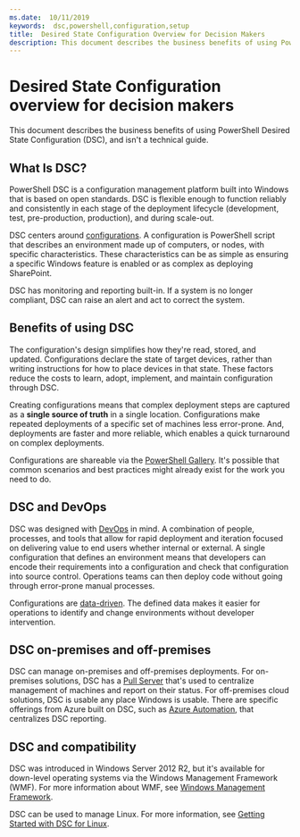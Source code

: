 ```yaml
---
ms.date:  10/11/2019
keywords:  dsc,powershell,configuration,setup
title:  Desired State Configuration Overview for Decision Makers
description: This document describes the business benefits of using PowerShell Desired State Configuration (DSC), and isn't a technical guide.
---
```


# Desired State Configuration overview for decision makers

This document describes the business benefits of using PowerShell Desired State Configuration (DSC),
and isn't a technical guide.

## What Is DSC?

PowerShell DSC is a configuration management platform built into Windows that is based on open
standards. DSC is flexible enough to function reliably and consistently in each stage of the
deployment lifecycle (development, test, pre-production, production), and during scale-out.

DSC centers around [configurations](../configurations/configurations.md). A configuration is
PowerShell script that describes an environment made up of computers, or nodes, with specific
characteristics. These characteristics can be as simple as ensuring a specific Windows feature is
enabled or as complex as deploying SharePoint.

DSC has monitoring and reporting built-in. If a system is no longer compliant, DSC can raise an
alert and act to correct the system.

## Benefits of using DSC

The configuration's design simplifies how they're read, stored, and updated. Configurations declare
the state of target devices, rather than writing instructions for how to place devices in that
state. These factors reduce the costs to learn, adopt, implement, and maintain configuration through
DSC.

Creating configurations means that complex deployment steps are captured as a **single source of
truth** in a single location. Configurations make repeated deployments of a specific set of machines
less error-prone. And, deployments are faster and more reliable, which enables a quick turnaround on
complex deployments.

Configurations are shareable via the [PowerShell Gallery](https://powershellgallery.com). It's
possible that common scenarios and best practices might already exist for the work you need to do.

## DSC and DevOps

DSC was designed with
[DevOps](/archive/blogs/ashleymcglone/devops-for-n00bs-ie-windows-people-like-me) in mind. A
combination of people, processes, and tools that allow for rapid deployment and iteration focused on
delivering value to end users whether internal or external. A single configuration that defines an
environment means that developers can encode their requirements into a configuration and check that
configuration into source control. Operations teams can then deploy code without going through
error-prone manual processes.

Configurations are [data-driven](../configurations/configData.md). The defined data makes it easier
for operations to identify and change environments without developer intervention.

## DSC on-premises and off-premises

DSC can manage on-premises and off-premises deployments. For on-premises solutions, DSC has a
[Pull Server](../pull-server/pullServer.md) that's used to centralize management of machines and
report on their status. For off-premises cloud solutions, DSC is usable any place Windows is usable.
There are specific offerings from Azure built on DSC, such as
[Azure Automation](/azure/automation), that centralizes DSC reporting.

## DSC and compatibility

DSC was introduced in Windows Server 2012 R2, but it's available for down-level operating systems
via the Windows Management Framework (WMF). For more information about WMF, see
[Windows Management Framework](/powershell/scripting/wmf/overview).

DSC can be used to manage Linux. For more information, see
[Getting Started with DSC for Linux](../getting-started/lnxGettingStarted.md).
